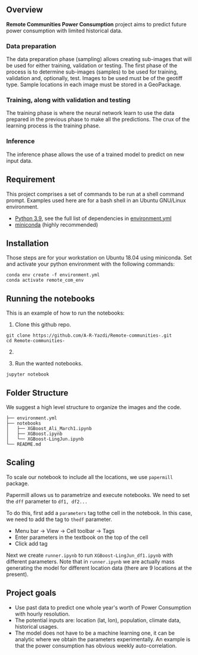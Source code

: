 ## **Overview**

**Remote Communities Power Consumption** project aims to predict future power consumption with limited historical data. 

### Data preparation
The data preparation phase (sampling) allows creating sub-images that will be used for either training, validation or testing.
The first phase of the process is to determine sub-images (samples) to be used for training, validation and, optionally, test.
Images to be used must be of the geotiff type.
Sample locations in each image must be stored in a GeoPackage.

[comment]: <> (> Note: A data analysis module can be found [here]&#40;./utils/data_analysis.py&#41; and the documentation in [`docs/README.md`]&#40;./docs/README.md&#41;. Useful for balancing training data.)

### Training, along with validation and testing
The training phase is where the neural network learn to use the data prepared in the previous phase to make all the predictions.
The crux of the learning process is the training phase.  

### Inference
The inference phase allows the use of a trained model to predict on new input data.

## **Requirement**
This project comprises a set of commands to be run at a shell command prompt.  Examples used here are for a bash shell in an Ubuntu GNU/Linux environment.

- [Python 3.9](https://www.python.org/downloads/release/python-390/), see the full list of dependencies in [environment.yml](environment.yml)
- [miniconda](https://docs.conda.io/en/latest/miniconda.html) (highly recommended)

## **Installation**
Those steps are for your workstation on Ubuntu 18.04 using miniconda.
Set and activate your python environment with the following commands:  
```shell
conda env create -f environment.yml
conda activate remote_com_env
```
## **Running the notebooks**
This is an example of how to run the notebooks:

1. Clone this github repo.
```shell
git clone https://github.com/A-R-Yazdi/Remote-communities-.git
cd Remote-communities-
```

2. 

3. Run the wanted notebooks.
```shell
jupyter notebook
```

## **Folder Structure**
We suggest a high level structure to organize the images and the code.
```
├── environment.yml
├── notebooks
│   ├── XGBoost_Ali_March1.ipynb
│   ├── XGBoost.ipynb
│   └── XGBoost-LingJun.ipynb
└── README.md
```

## Scaling

To scale our notebook to include all the locations, we use `papermill` package. 

Papermill allows us to parametrize and execute notebooks. We need to set the `dff` parameter to `df1, df2...`

To do this, first add a `parameters` tag tothe cell in the notebook. In this case, we need to add the tag to `thedf` parameter. 
- Menu bar -> View -> Cell toolbar -> Tags
- Enter parameters in the textbook on the top of the cell
- Click add tag

Next we create `runner.ipynb` to run `XGBoost-LingJun_df1.ipynb` with different parameters. Note that in `runner.ipynb` we are actually mass generating the model for different location data (there are 9 locations at the present).

## Project goals
- Use past data to predict one whole year's worth of Power Consumption with hourly resolution. 
- The potential inputs are: location (lat, lon), population, climate data, historical usages. 
- The model does not have to be a machine learning one, it can be analytic where we obtain the parameters experimentally. An example is that the power consumption has obvious weekly auto-correlation. 

